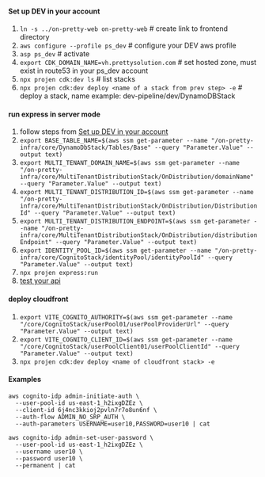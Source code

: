 #### Set up DEV in your account
1. `ln -s ../on-pretty-web on-pretty-web` # create link to frontend directory
2. `aws configure --profile ps_dev` # configure your DEV aws profile
3. `asp ps_dev` # activate 
4. `export CDK_DOMAIN_NAME=vh.prettysolution.com` # set hosted zone, must exist in route53 in your ps_dev account
5. `npx projen cdk:dev ls` # list stacks
6. `npx projen cdk:dev deploy <name of a stack from prev step> -e` # deploy a stack, name example: dev-pipeline/dev/DynamoDBStack

#### run express in server mode
1. follow steps from [Set up DEV in your account](#set-up-dev-in-your-account)
2. `export BASE_TABLE_NAME=$(aws ssm get-parameter --name "/on-pretty-infra/core/DynamoDbStack/Tables/Base" --query "Parameter.Value" --output text)`
3. `export MULTI_TENANT_DOMAIN_NAME=$(aws ssm get-parameter --name "/on-pretty-infra/core/MultiTenantDistributionStack/OnDistribution/domainName" --query "Parameter.Value" --output text)`
4. `export MULTI_TENANT_DISTRIBUTION_ID=$(aws ssm get-parameter --name "/on-pretty-infra/core/MultiTenantDistributionStack/OnDistribution/DistributionId" --query "Parameter.Value" --output text)`
5. `export MULTI_TENANT_DISTRIBUTION_ENDPOINT=$(aws ssm get-parameter --name "/on-pretty-infra/core/MultiTenantDistributionStack/OnDistribution/distributionEndpoint" --query "Parameter.Value" --output text)`
6. `export IDENTITY_POOL_ID=$(aws ssm get-parameter --name "/on-pretty-infra/core/CognitoStack/identityPool/identityPoolId" --query "Parameter.Value" --output text)`
7. `npx projen express:run`
8. [test your api](src/stacks/api-gateway/api-lambda/debug/report-api.http)

#### deploy cloudfront
1. `export VITE_COGNITO_AUTHORITY=$(aws ssm get-parameter --name "/core/CognitoStack/userPool01/userPoolProviderUrl" --query "Parameter.Value" --output text)`
2. `export VITE_COGNITO_CLIENT_ID=$(aws ssm get-parameter --name "/core/CognitoStack/userPoolClient01/userPoolClientId" --query "Parameter.Value" --output text)`
3. `npx projen cdk:dev deploy <name of cloudfront stack> -e`

#### Examples
```shell
aws cognito-idp admin-initiate-auth \
  --user-pool-id us-east-1_h2ixgDZEz \
  --client-id 6j4nc3kkioj2pvln7r7o8un6nf \
  --auth-flow ADMIN_NO_SRP_AUTH \
  --auth-parameters USERNAME=user10,PASSWORD=user10 | cat
```
```shell
aws cognito-idp admin-set-user-password \
  --user-pool-id us-east-1_h2ixgDZEz \
  --username user10 \
  --password user10 \
  --permanent | cat
```